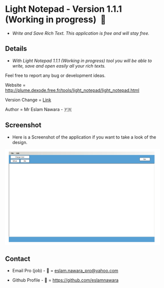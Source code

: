 # Light Notepad - Version 1.1.1 (Working in progress)  :star2:

- *Write and Save Rich Text. This application is free and will stay free.*

## Details

- *With Light Notepad 1.1.1 (Working in progress) tool you will be able to write, save and open easily all your rich texts.*

Feel free to report any bug or development ideas. 

Website = http://plume.dexode.free.fr/tools/light_notepad/light_notepad.html

Version Change = [Link](CHANGE.md)

Author = Mr Eslam Nawara - :fr:

## Screenshot

- Here is a Screenshot of the application if you want to take a look of the design.

![alt tag](https://github.com/eslamnawara/Light_Notepad-1.1.1/blob/master/Screenshot_.jpg) 

## Contact

- Email Pro (job) - :email: = eslam.nawara_pro@yahoo.com

- Github Profile - :man: = https://github.com/eslamnawara


